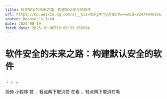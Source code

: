 ```yaml
---
title: 软件安全的未来之路：构建默认安全的软件
url: https://mp.weixin.qq.com/s?__biz=MzkyMTYyOTQ5NA==&mid=2247484810&idx=1&sn=14b60def7c368fef28e3c04377f877c6
source: Doonsec's feed
date: 2024-08-19
fetch_date: 2025-10-06T18:00:33.956894
---
```


# 软件安全的未来之路：构建默认安全的软件

：
，
。

视频
小程序
赞
，轻点两下取消赞
在看
，轻点两下取消在看